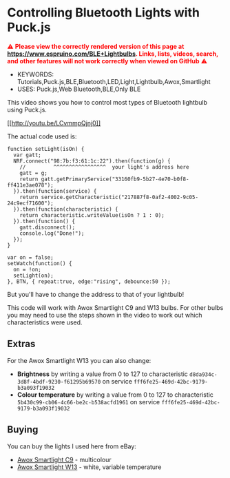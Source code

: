 <!--- Copyright (c) 2016 Gordon Williams, Pur3 Ltd. See the file LICENSE for copying permission. -->
Controlling Bluetooth Lights with Puck.js
============================================

<span style="color:red">:warning: **Please view the correctly rendered version of this page at https://www.espruino.com/BLE+Lightbulbs. Links, lists, videos, search, and other features will not work correctly when viewed on GitHub** :warning:</span>

* KEYWORDS: Tutorials,Puck.js,BLE,Bluetooth,LED,Light,Lightbulb,Awox,Smartlight
* USES: Puck.js,Web Bluetooth,BLE,Only BLE

This video shows you how to control most types of Bluetooth lightbulb using
Puck.js.

[[http://youtu.be/LCvmmpQjnj0]]

The actual code used is:

```
function setLight(isOn) {
  var gatt;
  NRF.connect("98:7b:f3:61:1c:22").then(function(g) {
    //         ^^^^^^^^^^^^^^^^^  your light's address here
    gatt = g;
    return gatt.getPrimaryService("33160fb9-5b27-4e70-b0f8-ff411e3ae078");
  }).then(function(service) {
    return service.getCharacteristic("217887f8-0af2-4002-9c05-24c9ecf71600");
  }).then(function(characteristic) {
    return characteristic.writeValue(isOn ? 1 : 0);
  }).then(function() {
    gatt.disconnect();
    console.log("Done!");
  });
}

var on = false;
setWatch(function() {
  on = !on;
  setLight(on);
}, BTN, { repeat:true, edge:"rising", debounce:50 });
```

But you'll have to change the address to that of your lightbulb!

This code will work with Awox Smartlight C9 and W13 bulbs. For other bulbs
you may need to use the steps shown in the video to work out which characteristics
were used.

Extras
------

For the Awox Smartlight W13 you can also change:

* **Brightness** by writing a value from 0 to 127 to characteristic `d8da934c-3d8f-4bdf-9230-f61295b69570` on service `fff6fe25-469d-42bc-9179-b3a093f19032`
* **Colour temperature** by writing a value from 0 to 127 to characteristic `5b430c99-cb06-4c66-be2c-b538acfd1961` on service `fff6fe25-469d-42bc-9179-b3a093f19032`

Buying
------

You can buy the lights I used here from eBay:

* [Awox Smartlight C9](http://www.ebay.com/sch/i.html?_nkw=awox+c9&_sacat=0) - multicolour
* [Awox Smartlight W13](http://www.ebay.com/sch/i.html?_nkw=awox+w13+-striim+-striimlight&_sacat=0) - white, variable temperature
